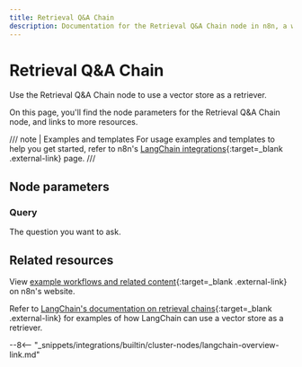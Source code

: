 ```yaml
---
title: Retrieval Q&A Chain
description: Documentation for the Retrieval Q&A Chain node in n8n, a workflow automation platform. Includes details of operations and configuration, and links to examples and credentials information.
---
```


# Retrieval Q&A Chain

Use the Retrieval Q&A Chain node to use a vector store as a retriever.

On this page, you'll find the node parameters for the Retrieval Q&A Chain node, and links to more resources.

/// note | Examples and templates
For usage examples and templates to help you get started, refer to n8n's [LangChain integrations](https://n8n.io/integrations/retrieval-qanda-chain/){:target=_blank .external-link} page.
///	
## Node parameters

### Query

The question you want to ask.

## Related resources

View [example workflows and related content](https://n8n.io/integrations/retrieval-qanda-chain/){:target=_blank .external-link} on n8n's website.

Refer to [LangChain's documentation on retrieval chains](https://js.langchain.com/docs/modules/chains/popular/vector_db_qa){:target=_blank .external-link} for examples of how LangChain can use a vector store as a retriever.

--8<-- "_snippets/integrations/builtin/cluster-nodes/langchain-overview-link.md"
